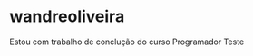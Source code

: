 # wandreoliveira

Estou com trabalho de conclução do curso
Programador Teste
<link rel="stylesheet" href="https://cdn.jsdelivr.net/gh/devicons/devicon@v2.14.0/devicon.min.css">

